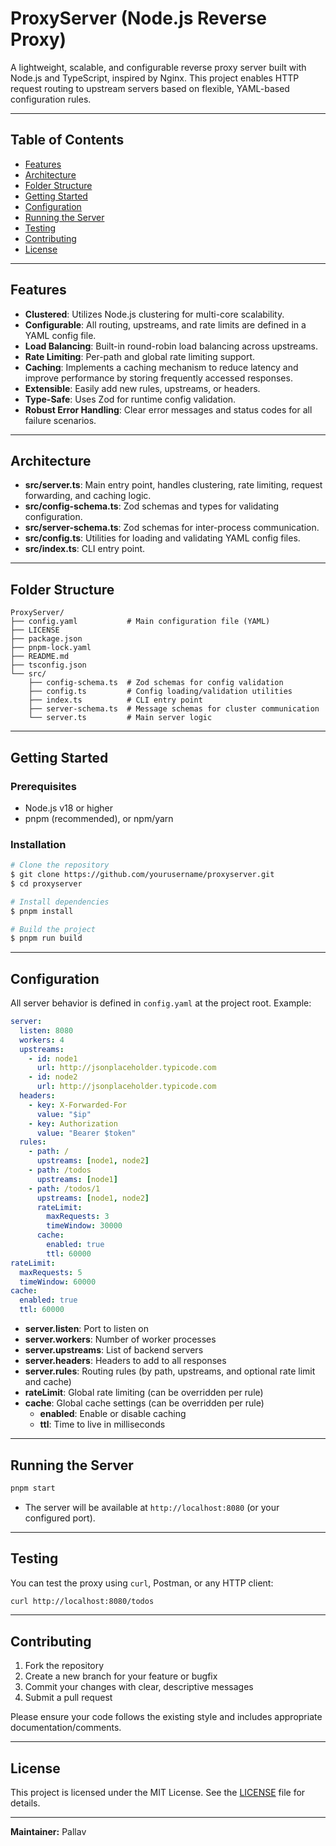 # ProxyServer (Node.js Reverse Proxy)

A lightweight, scalable, and configurable reverse proxy server built with Node.js and TypeScript, inspired by Nginx. This project enables HTTP request routing to upstream servers based on flexible, YAML-based configuration rules.

---

## Table of Contents
- [Features](#features)
- [Architecture](#architecture)
- [Folder Structure](#folder-structure)
- [Getting Started](#getting-started)
- [Configuration](#configuration)
- [Running the Server](#running-the-server)
- [Testing](#testing)
- [Contributing](#contributing)
- [License](#license)

---

## Features
- **Clustered**: Utilizes Node.js clustering for multi-core scalability.
- **Configurable**: All routing, upstreams, and rate limits are defined in a YAML config file.
- **Load Balancing**: Built-in round-robin load balancing across upstreams.
- **Rate Limiting**: Per-path and global rate limiting support.
- **Caching**: Implements a caching mechanism to reduce latency and improve performance by storing frequently accessed responses.
- **Extensible**: Easily add new rules, upstreams, or headers.
- **Type-Safe**: Uses Zod for runtime config validation.
- **Robust Error Handling**: Clear error messages and status codes for all failure scenarios.

---

## Architecture
- **src/server.ts**: Main entry point, handles clustering, rate limiting, request forwarding, and caching logic.
- **src/config-schema.ts**: Zod schemas and types for validating configuration.
- **src/server-schema.ts**: Zod schemas for inter-process communication.
- **src/config.ts**: Utilities for loading and validating YAML config files.
- **src/index.ts**: CLI entry point.

---

## Folder Structure
```
ProxyServer/
├── config.yaml           # Main configuration file (YAML)
├── LICENSE
├── package.json
├── pnpm-lock.yaml
├── README.md
├── tsconfig.json
└── src/
    ├── config-schema.ts  # Zod schemas for config validation
    ├── config.ts         # Config loading/validation utilities
    ├── index.ts          # CLI entry point
    ├── server-schema.ts  # Message schemas for cluster communication
    └── server.ts         # Main server logic
```

---

## Getting Started

### Prerequisites
- Node.js v18 or higher
- pnpm (recommended), or npm/yarn

### Installation
```bash
# Clone the repository
$ git clone https://github.com/yourusername/proxyserver.git
$ cd proxyserver

# Install dependencies
$ pnpm install

# Build the project
$ pnpm run build
```

---

## Configuration

All server behavior is defined in `config.yaml` at the project root. Example:

```yaml
server:
  listen: 8080
  workers: 4
  upstreams:
    - id: node1
      url: http://jsonplaceholder.typicode.com
    - id: node2
      url: http://jsonplaceholder.typicode.com
  headers:
    - key: X-Forwarded-For
      value: "$ip"
    - key: Authorization
      value: "Bearer $token"
  rules:
    - path: /
      upstreams: [node1, node2]
    - path: /todos
      upstreams: [node1]
    - path: /todos/1
      upstreams: [node1, node2]
      rateLimit:
        maxRequests: 3
        timeWindow: 30000
      cache:
        enabled: true
        ttl: 60000
rateLimit:
  maxRequests: 5
  timeWindow: 60000
cache:
  enabled: true
  ttl: 60000
```

- **server.listen**: Port to listen on
- **server.workers**: Number of worker processes
- **server.upstreams**: List of backend servers
- **server.headers**: Headers to add to all responses
- **server.rules**: Routing rules (by path, upstreams, and optional rate limit and cache)
- **rateLimit**: Global rate limiting (can be overridden per rule)
- **cache**: Global cache settings (can be overridden per rule)
  - **enabled**: Enable or disable caching
  - **ttl**: Time to live in milliseconds

---

## Running the Server

```bash
pnpm start
```

- The server will be available at `http://localhost:8080` (or your configured port).

---

## Testing

You can test the proxy using `curl`, Postman, or any HTTP client:

```bash
curl http://localhost:8080/todos
```

---

## Contributing

1. Fork the repository
2. Create a new branch for your feature or bugfix
3. Commit your changes with clear, descriptive messages
4. Submit a pull request

Please ensure your code follows the existing style and includes appropriate documentation/comments.

---

## License

This project is licensed under the MIT License. See the [LICENSE](LICENSE) file for details.

---

**Maintainer:** Pallav
